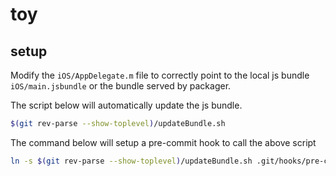 # toy

## setup

Modify the `iOS/AppDelegate.m` file to correctly point to the local js bundle `iOS/main.jsbundle` or the bundle served by packager.

The script below will automatically update the js bundle.
```sh
$(git rev-parse --show-toplevel)/updateBundle.sh
```

The command below will setup a pre-commit hook to call the above script
```sh
ln -s $(git rev-parse --show-toplevel)/updateBundle.sh .git/hooks/pre-commit
```
